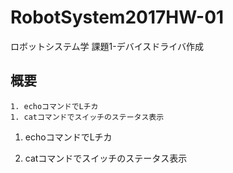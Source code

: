 # RobotSystem2017HW-01
ロボットシステム学 課題1-デバイスドライバ作成
## 概要
    1. echoコマンドでLチカ
    1. catコマンドでスイッチのステータス表示

1. echoコマンドでLチカ

1. catコマンドでスイッチのステータス表示
